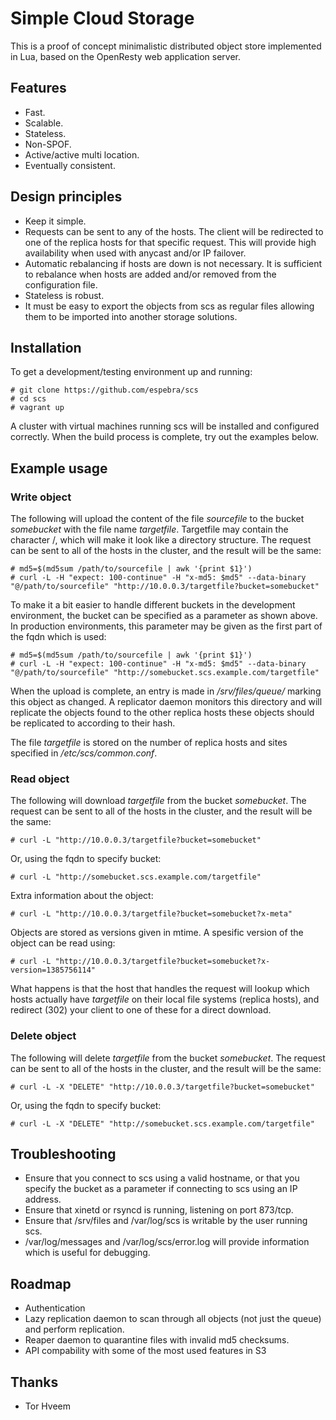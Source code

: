# Simple Cloud Storage

This is a proof of concept minimalistic distributed object store implemented in
Lua, based on the OpenResty web application server. 

## Features

* Fast.
* Scalable.
* Stateless.
* Non-SPOF.
* Active/active multi location.
* Eventually consistent.


## Design principles

* Keep it simple.
* Requests can be sent to any of the hosts. The client will be redirected to one of the replica hosts for that specific request. This will provide high availability when used with anycast and/or IP failover.
* Automatic rebalancing if hosts are down is not necessary. It is sufficient to rebalance when hosts are added and/or removed from the configuration file.
* Stateless is robust.
* It must be easy to export the objects from scs as regular files allowing them to be imported into another storage solutions.


## Installation

To get a development/testing environment up and running:

    # git clone https://github.com/espebra/scs
    # cd scs
    # vagrant up

A cluster with virtual machines running scs will be installed and configured correctly. When the build process is complete, try out the examples below.


## Example usage


### Write object

The following will upload the content of the file *sourcefile* to the bucket *somebucket* with the file name *targetfile*. Targetfile may contain the character /, which will make it look like a directory structure. The request can be sent to all of the hosts in the cluster, and the result will be the same:

    # md5=$(md5sum /path/to/sourcefile | awk '{print $1}')
    # curl -L -H "expect: 100-continue" -H "x-md5: $md5" --data-binary "@/path/to/sourcefile" "http://10.0.0.3/targetfile?bucket=somebucket"

To make it a bit easier to handle different buckets in the development environment, the bucket can be specified as a parameter as shown above. In production environments, this parameter may be given as the first part of the fqdn which is used:

    # md5=$(md5sum /path/to/sourcefile | awk '{print $1}')
    # curl -L -H "expect: 100-continue" -H "x-md5: $md5" --data-binary "@/path/to/sourcefile" "http://somebucket.scs.example.com/targetfile"

When the upload is complete, an entry is made in */srv/files/queue/* marking this object as changed. A replicator daemon monitors this directory and will replicate the objects found to the other replica hosts these objects should be replicated to according to their hash.

The file *targetfile* is stored on the number of replica hosts and sites specified in */etc/scs/common.conf*. 


### Read object

The following will download *targetfile* from the bucket *somebucket*. The request can be sent to all of the hosts in the cluster, and the result will be the same:

    # curl -L "http://10.0.0.3/targetfile?bucket=somebucket"

Or, using the fqdn to specify bucket:

    # curl -L "http://somebucket.scs.example.com/targetfile"

Extra information about the object:

    # curl -L "http://10.0.0.3/targetfile?bucket=somebucket?x-meta"

Objects are stored as versions given in mtime. A spesific version of the object can be read using:

    # curl -L "http://10.0.0.3/targetfile?bucket=somebucket?x-version=1385756114"
What happens is that the host that handles the request will lookup which hosts actually have *targetfile* on their local file systems (replica hosts), and redirect (302) your client to one of these for a direct download.


### Delete object

The following will delete *targetfile* from the bucket *somebucket*. The request can be sent to all of the hosts in the cluster, and the result will be the same:

    # curl -L -X "DELETE" "http://10.0.0.3/targetfile?bucket=somebucket"

Or, using the fqdn to specify bucket:

    # curl -L -X "DELETE" "http://somebucket.scs.example.com/targetfile"


## Troubleshooting

* Ensure that you connect to scs using a valid hostname, or that you specify the bucket as a parameter if connecting to scs using an IP address.
* Ensure that xinetd or rsyncd is running, listening on port 873/tcp.
* Ensure that /srv/files and /var/log/scs is writable by the user running scs.
* /var/log/messages and /var/log/scs/error.log will provide information which is useful for debugging.


## Roadmap

* Authentication
* Lazy replication daemon to scan through all objects (not just the queue) and perform replication.
* Reaper daemon to quarantine files with invalid md5 checksums.
* API compability with some of the most used features in S3


## Thanks

* Tor Hveem

